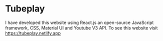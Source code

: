 # Tubeplay
I have developed this website using React.js an open-source JavaScript framework, CSS, Material UI and Youtube V3 API. To see this website visit https://tubeplay.netlify.app
